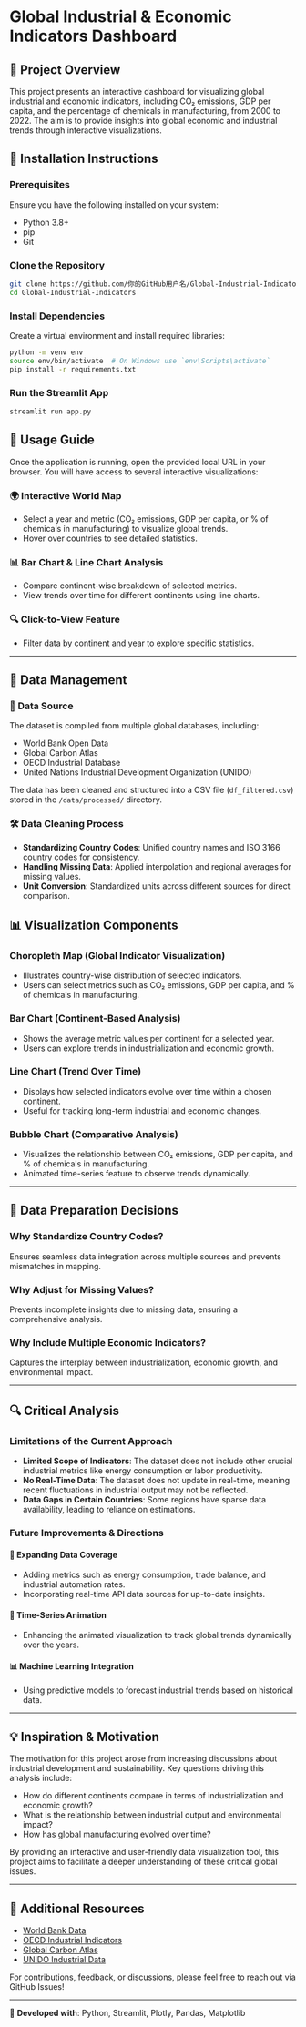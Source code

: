 # Global Industrial & Economic Indicators Dashboard

## 📌 Project Overview

This project presents an interactive dashboard for visualizing global industrial and economic indicators, including CO₂ emissions, GDP per capita, and the percentage of chemicals in manufacturing, from 2000 to 2022. The aim is to provide insights into global economic and industrial trends through interactive visualizations.

## 🚀 Installation Instructions

### Prerequisites
Ensure you have the following installed on your system:
- Python 3.8+
- pip
- Git

### Clone the Repository
```sh
git clone https://github.com/你的GitHub用户名/Global-Industrial-Indicators.git
cd Global-Industrial-Indicators
```

### Install Dependencies
Create a virtual environment and install required libraries:
```sh
python -m venv env
source env/bin/activate  # On Windows use `env\Scripts\activate`
pip install -r requirements.txt
```

### Run the Streamlit App
```sh
streamlit run app.py
```

## 📑 Usage Guide

Once the application is running, open the provided local URL in your browser. You will have access to several interactive visualizations:

### 🌍 Interactive World Map
- Select a year and metric (CO₂ emissions, GDP per capita, or % of chemicals in manufacturing) to visualize global trends.
- Hover over countries to see detailed statistics.

### 📊 Bar Chart & Line Chart Analysis
- Compare continent-wise breakdown of selected metrics.
- View trends over time for different continents using line charts.

### 🔍 Click-to-View Feature
- Filter data by continent and year to explore specific statistics.

---

## 📂 Data Management

### 🔗 Data Source
The dataset is compiled from multiple global databases, including:
- World Bank Open Data
- Global Carbon Atlas
- OECD Industrial Database
- United Nations Industrial Development Organization (UNIDO)

The data has been cleaned and structured into a CSV file (`df_filtered.csv`) stored in the `/data/processed/` directory.

### 🛠 Data Cleaning Process
- **Standardizing Country Codes**: Unified country names and ISO 3166 country codes for consistency.
- **Handling Missing Data**: Applied interpolation and regional averages for missing values.
- **Unit Conversion**: Standardized units across different sources for direct comparison.

## 📊 Visualization Components

### **Choropleth Map (Global Indicator Visualization)**
- Illustrates country-wise distribution of selected indicators.
- Users can select metrics such as CO₂ emissions, GDP per capita, and % of chemicals in manufacturing.

### **Bar Chart (Continent-Based Analysis)**
- Shows the average metric values per continent for a selected year.
- Users can explore trends in industrialization and economic growth.

### **Line Chart (Trend Over Time)**
- Displays how selected indicators evolve over time within a chosen continent.
- Useful for tracking long-term industrial and economic changes.

### **Bubble Chart (Comparative Analysis)**
- Visualizes the relationship between CO₂ emissions, GDP per capita, and % of chemicals in manufacturing.
- Animated time-series feature to observe trends dynamically.

---

## 📌 Data Preparation Decisions

### Why Standardize Country Codes?
Ensures seamless data integration across multiple sources and prevents mismatches in mapping.

### Why Adjust for Missing Values?
Prevents incomplete insights due to missing data, ensuring a comprehensive analysis.

### Why Include Multiple Economic Indicators?
Captures the interplay between industrialization, economic growth, and environmental impact.

---

## 🔍 Critical Analysis

### **Limitations of the Current Approach**

- **Limited Scope of Indicators**: The dataset does not include other crucial industrial metrics like energy consumption or labor productivity.
- **No Real-Time Data**: The dataset does not update in real-time, meaning recent fluctuations in industrial output may not be reflected.
- **Data Gaps in Certain Countries**: Some regions have sparse data availability, leading to reliance on estimations.

### **Future Improvements & Directions**

#### 📌 Expanding Data Coverage
- Adding metrics such as energy consumption, trade balance, and industrial automation rates.
- Incorporating real-time API data sources for up-to-date insights.

#### 🎥 Time-Series Animation
- Enhancing the animated visualization to track global trends dynamically over the years.

#### 📊 Machine Learning Integration
- Using predictive models to forecast industrial trends based on historical data.

---

## 💡 Inspiration & Motivation

The motivation for this project arose from increasing discussions about industrial development and sustainability. Key questions driving this analysis include:
- How do different continents compare in terms of industrialization and economic growth?
- What is the relationship between industrial output and environmental impact?
- How has global manufacturing evolved over time?

By providing an interactive and user-friendly data visualization tool, this project aims to facilitate a deeper understanding of these critical global issues.

---

## 🔗 Additional Resources
- [World Bank Data](https://data.worldbank.org/)
- [OECD Industrial Indicators](https://www.oecd.org/)
- [Global Carbon Atlas](http://www.globalcarbonatlas.org/)
- [UNIDO Industrial Data](https://www.unido.org/statistics)

For contributions, feedback, or discussions, please feel free to reach out via GitHub Issues!

---

📌 **Developed with**: Python, Streamlit, Plotly, Pandas, Matplotlib

